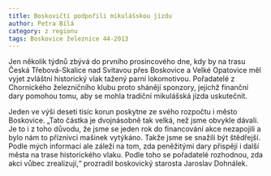 ```yaml
---
title: Boskovičtí podpořili mikulášskou jízdu
author: Petra Bílá
category: z regionu
tags: Boskovice železnice 44-2013
---
```


Jen několik týdnů zbývá do prvního prosincového dne, kdy by na trasu Česká Třebová-Skalice nad Svitavou přes Boskovice a Velké Opatovice měl vyjet zvláštní historický vlak tažený parní lokomotivou. Pořadatelé z Chornického železničního klubu proto shánějí sponzory, jejichž finanční dary pomohou tomu, aby se mohla tradiční mikulášská jízda uskutečnit.

Jeden ve výši deseti tisíc korun poskytne ze svého rozpočtu i město Boskovice. „Tato částka je dvojnásobně tak velká, než jsme obvykle dávali. Je to i z toho důvodu, že jsme se jeden rok do financování akce nezapojili a bylo nám to příznivci mašinek vytýkáno. Takže jsme se snažili být štědřejší. Podle mých informací ale záleží na tom, zda peněžitými dary přispějí i další města na trase historického vlaku. Podle toho se pořadatelé rozhodnou, zda akci vůbec zrealizují,“ prozradil boskovický starosta Jaroslav Dohnálek.